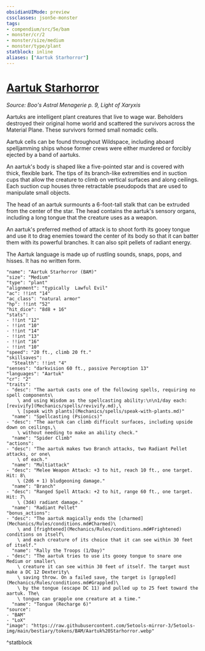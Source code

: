 ```yaml
---
obsidianUIMode: preview
cssclasses: json5e-monster
tags:
- compendium/src/5e/bam
- monster/cr/2
- monster/size/medium
- monster/type/plant
statblock: inline
aliases: ["Aartuk Starhorror"]
---
```

# [Aartuk Starhorror](Mechanics\bestiary\plant/aartuk-starhorror-bam.md)
*Source: Boo's Astral Menagerie p. 9, Light of Xaryxis*  

Aartuks are intelligent plant creatures that live to wage war. Beholders destroyed their original home world and scattered the survivors across the Material Plane. These survivors formed small nomadic cells.

Aartuk cells can be found throughout Wildspace, including aboard spelljamming ships whose former crews were either murdered or forcibly ejected by a band of aartuks.

An aartuk's body is shaped like a five-pointed star and is covered with thick, flexible bark. The tips of its branch-like extremities end in suction cups that allow the creature to climb on vertical surfaces and along ceilings. Each suction cup houses three retractable pseudopods that are used to manipulate small objects.

The head of an aartuk surmounts a 6-foot-tall stalk that can be extruded from the center of the star. The head contains the aartuk's sensory organs, including a long tongue that the creature uses as a weapon.

An aartuk's preferred method of attack is to shoot forth its gooey tongue and use it to drag enemies toward the center of its body so that it can batter them with its powerful branches. It can also spit pellets of radiant energy.

The Aartuk language is made up of rustling sounds, snaps, pops, and hisses. It has no written form.

```statblock
"name": "Aartuk Starhorror (BAM)"
"size": "Medium"
"type": "plant"
"alignment": "typically  Lawful Evil"
"ac": !!int "14"
"ac_class": "natural armor"
"hp": !!int "52"
"hit_dice": "8d8 + 16"
"stats":
- !!int "12"
- !!int "10"
- !!int "14"
- !!int "13"
- !!int "16"
- !!int "10"
"speed": "20 ft., climb 20 ft."
"skillsaves":
  "Stealth": !!int "4"
"senses": "darkvision 60 ft., passive Perception 13"
"languages": "Aartuk"
"cr": "2"
"traits":
- "desc": "The aartuk casts one of the following spells, requiring no spell components\
    \ and using Wisdom as the spellcasting ability:\n\n1/day each: [revivify](Mechanics/spells/revivify.md),\
    \ [speak with plants](Mechanics/spells/speak-with-plants.md)"
  "name": "Spellcasting (Psionics)"
- "desc": "The aartuk can climb difficult surfaces, including upside down on ceilings,\
    \ without needing to make an ability check."
  "name": "Spider Climb"
"actions":
- "desc": "The aartuk makes two Branch attacks, two Radiant Pellet attacks, or one\
    \ of each."
  "name": "Multiattack"
- "desc": "Melee Weapon Attack: +3 to hit, reach 10 ft., one target. Hit: 8\
    \ (2d6 + 1) bludgeoning damage."
  "name": "Branch"
- "desc": "Ranged Spell Attack: +2 to hit, range 60 ft., one target. Hit: 7\
    \ (3d4) radiant damage."
  "name": "Radiant Pellet"
"bonus_actions":
- "desc": "The aartuk magically ends the [charmed](Mechanics/Rules/conditions.md#Charmed)\
    \ and [frightened](Mechanics/Rules/conditions.md#Frightened) conditions on itself\
    \ and each creature of its choice that it can see within 30 feet of itself."
  "name": "Rally the Troops (1/Day)"
- "desc": "The aartuk tries to use its gooey tongue to snare one Medium or smaller\
    \ creature it can see within 30 feet of itself. The target must make a DC 12 Dexterity\
    \ saving throw. On a failed save, the target is [grappled](Mechanics/Rules/conditions.md#Grappled)\
    \ by the tongue (escape DC 11) and pulled up to 25 feet toward the aartuk. The\
    \ tongue can grapple one creature at a time."
  "name": "Tongue (Recharge 6)"
"source":
- "BAM"
- "LoX"
"image": "https://raw.githubusercontent.com/5etools-mirror-3/5etools-img/main/bestiary/tokens/BAM/Aartuk%20Starhorror.webp"
```
^statblock
